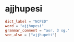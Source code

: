 # ajjhupesi

``` toml
dict_label = "NCPED"
word = "ajjhupesi"
grammar_comment = "aor. 3 sg."
see_also = ["ajjhupeti"]
```

